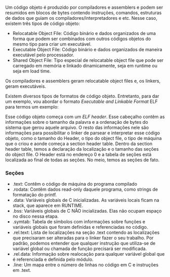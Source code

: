 Um código objeto é produzido por compiladores e assemblers e podem ser resumidos em blocos de bytes contendo instruções, comandos, estruturas de dados que guiam os compiladores/interpretadores e etc. Nesse caso, existem três tipos de código objeto:
- Relocatable Object File: Código binário e dados organizados de uma forma que podem ser combinados com outros códigos objetos do mesmo tipo para criar um executável.
- Executable Object File: Código binário e dados organizados de maneira executável pelo processador.
- Shared Object File: Tipo especial de relocatable object file que pode ser carregado em memória e linkado dinamicamente, seja em runtime ou seja em load time.

Os compiladores e assemblers geram relocatable object files e, os linkers, geram executáveis. 

Existem diversos tipos de formatos de código objeto. Entretanto, para dar um exemplo, vou abordar o formato *Executable and Linkable Format* ELF para termos um exemplo:

Esse código objeto começa com um *ELF header*. Esse cabeçalho contêm as informações sobre o tamanho da palavra e a ordenação de bytes do sistema que gerou aquele arquivo. O resto das informações nele são informações para possibilitar o linker de parsear e interpretar esse código objeto, como o tamanho do Header, o tipo do object file, o tipo de máquina que o criou e aonde começa a section header table. Dentro da section header table, temos a declaração da localização e o tamanho das seções do object file. O Header está no endereço 0 e a tabela de seções está localizada ao final de todas as seções. No meio, temos as seções de fato.
### Seções
- .text: Contêm o código de máquina do programa compilado
- .rodata: Contêm dados read-only daquele programa, como strings de formatação do printf.
- .data: Variáveis globais de C inicializadas. As variáveis locais ficam na stack, que aparece em RUNTIME.
- .bss: Variáveis globais de C NÃO incializadas. Elas não ocupam espaço no disco nessa etapa.
- .symtab: Tabela de símbolos com informações sobre funções e variáveis globais que foram definidas e referenciadas no código.
- .rel.text: Lista de localizações na seção .text contendo as localizações que precisaram ser alteradas para o linker fazer o seu trabalho. Por padrão, podemos entender que qualquer instrução que utiliza-se de variável global ou chamada de função precisará ser modificada.
- .rel.data: Informação sobre realocação para qualquer variável global que é referenciada e definida pelo módulo.
- .line: Um mapa entre o número de linhas no código em C e instruções em .text.